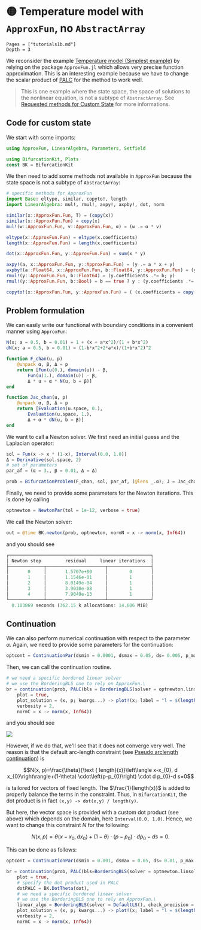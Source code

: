 # 🟡 Temperature model with `ApproxFun`, no `AbstractArray`

```@contents
Pages = ["tutorials1b.md"]
Depth = 3
```

We reconsider the example [Temperature model (Simplest example)](@ref) by relying on the package `ApproxFun.jl` which allows very precise function approximation. This is an interesting example because we have to change the scalar product of [PALC](https://bifurcationkit.github.io/BifurcationKitDocs.jl/dev/PALC/) for the method to work well.

> This is one example where the state space, the space of solutions to the nonlinear equation, is not a subtype of `AbstractArray`. See [Requested methods for Custom State](@ref) for more informations.


## Code for custom state

We start with some imports:

```julia
using ApproxFun, LinearAlgebra, Parameters, Setfield

using BifurcationKit, Plots
const BK = BifurcationKit
```

We then need to add some methods not available in `ApproxFun` because the state space is not a subtype of `AbstractArray`:

```julia
# specific methods for ApproxFun
import Base: eltype, similar, copyto!, length
import LinearAlgebra: mul!, rmul!, axpy!, axpby!, dot, norm

similar(x::ApproxFun.Fun, T) = (copy(x))
similar(x::ApproxFun.Fun) = copy(x)
mul!(w::ApproxFun.Fun, v::ApproxFun.Fun, α) = (w .= α * v)

eltype(x::ApproxFun.Fun) = eltype(x.coefficients)
length(x::ApproxFun.Fun) = length(x.coefficients)

dot(x::ApproxFun.Fun, y::ApproxFun.Fun) = sum(x * y)

axpy!(a, x::ApproxFun.Fun, y::ApproxFun.Fun) = (y .= a * x + y)
axpby!(a::Float64, x::ApproxFun.Fun, b::Float64, y::ApproxFun.Fun) = (y .= a * x + b * y)
rmul!(y::ApproxFun.Fun, b::Float64) = (y.coefficients .*= b; y)
rmul!(y::ApproxFun.Fun, b::Bool) = b == true ? y : (y.coefficients .*= 0; y)

copyto!(x::ApproxFun.Fun, y::ApproxFun.Fun) = ( (x.coefficients = copy(y.coefficients);x))
```

## Problem formulation
We can easily write our functional with boundary conditions in a convenient manner using `ApproxFun`:

```julia
N(x; a = 0.5, b = 0.01) = 1 + (x + a*x^2)/(1 + b*x^2)
dN(x; a = 0.5, b = 0.01) = (1-b*x^2+2*a*x)/(1+b*x^2)^2

function F_chan(u, p)
	@unpack α, β, Δ = p
	return [Fun(u(0.), domain(u)) - β,
		Fun(u(1.), domain(u)) - β,
		Δ * u + α * N(u, b = β)]
end

function Jac_chan(u, p)
	@unpack α, β, Δ = p
	return [Evaluation(u.space, 0.),
		Evaluation(u.space, 1.),
		Δ + α * dN(u, b = β)]
end
```

We want to call a Newton solver. We first need an initial guess and the Laplacian operator:

```julia
sol = Fun(x -> x * (1-x), Interval(0.0, 1.0))
Δ = Derivative(sol.space, 2)
# set of parameters
par_af = (α = 3., β = 0.01, Δ = Δ)

prob = BifurcationProblem(F_chan, sol, par_af, (@lens _.α); J = Jac_chan, plot_solution = (x, p; kwargs...) -> plot!(x; label = "l = $(length(x))", kwargs...))
```

Finally, we need to provide some parameters for the Newton iterations. This is done by calling

```julia
optnewton = NewtonPar(tol = 1e-12, verbose = true)
```

We call the Newton solver:

```julia
out = @time BK.newton(prob, optnewton, normN = x -> norm(x, Inf64))
```
and you should see

```julia
┌─────────────────────────────────────────────────────┐
│ Newton step         residual     linear iterations  │
├─────────────┬──────────────────────┬────────────────┤
│       0     │       1.5707e+00     │        0       │
│       1     │       1.1546e-01     │        1       │
│       2     │       8.0149e-04     │        1       │
│       3     │       3.9038e-08     │        1       │
│       4     │       7.9049e-13     │        1       │
└─────────────┴──────-───────────────┴────────────────┘
  0.103869 seconds (362.15 k allocations: 14.606 MiB)
```

## Continuation

We can also perform numerical continuation with respect to the parameter $\alpha$. Again, we need to provide some parameters for the continuation:

```julia
optcont = ContinuationPar(dsmin = 0.0001, dsmax = 0.05, ds= 0.005, p_max = 4.1, plot_every_step = 10, newton_options = NewtonPar(tol = 1e-8, max_iterations = 20, verbose = true), detect_bifurcation = 0, max_steps = 200)
```


Then, we can call the continuation routine.

```julia
# we need a specific bordered linear solver
# we use the BorderingBLS one to rely on ApproxFun.\
br = continuation(prob, PALC(bls = BorderingBLS(solver = optnewton.linsolver, check_precision = false)), optcont,
	plot = true,
	plot_solution = (x, p; kwargs...) -> plot!(x; label = "l = $(length(x))", kwargs...),
	verbosity = 2,
	normC = x -> norm(x, Inf64))
```
and you should see

![](chan-af-bif-diag.png)


However, if we do that, we'll see that it does not converge very well. The reason is that the default arc-length constraint (see [Pseudo arclength continuation](@ref)) is

$$N(x, p)=\frac{\theta}{\text { length}(x)}\left\langle x-x_{0}, d x_{0}\right\rangle+(1-\theta) \cdot\left(p-p_{0}\right) \cdot d p_{0}-d s=0$$

is tailored for vectors of fixed length. The $\frac{1}{length(x)}$ is added to properly balance the terms in the constraint. Thus, in `BifurcationKit`, the dot product is in fact `(x,y) -> dot(x,y) / length(y)`.


But here, the vector space is provided with a custom dot product (see above) which depends on the domain, here `Interval(0.0, 1.0)`. Hence, we want to change this constraint $N$ for the following:

$$N(x, p)={\theta}\left\langle x-x_{0}, d x_{0}\right\rangle+(1-\theta) \cdot\left(p-p_{0}\right) \cdot d p_{0}-d s=0.$$

This can be done as follows:

```julia
optcont = ContinuationPar(dsmin = 0.001, dsmax = 0.05, ds= 0.01, p_max = 4.1, plot_every_step = 10, newton_options = NewtonPar(tol = 1e-8, maxIter = 20, verbose = true), max_steps = 300, θ = 0.2, detect_bifurcation = 0)

br = continuation(prob, PALC(bls=BorderingBLS(solver = optnewton.linsolver, check_precision = false)), optcont,
	plot = true,
	# specify the dot product used in PALC
	dotPALC = BK.DotTheta(dot),
	# we need a specific bordered linear solver
	# we use the BorderingBLS one to rely on ApproxFun.\
	linear_algo = BorderingBLS(solver = DefaultLS(), check_precision = false),
	plot_solution = (x, p; kwargs...) -> plot!(x; label = "l = $(length(x))", kwargs...),
	verbosity = 2,
	normC = x -> norm(x, Inf64))
```
